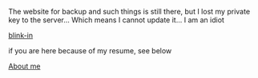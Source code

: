 The website for backup and such things is still there, but I lost my private key to the server... Which means I cannot update it... I am an idiot

[blink-in](https://www.blink-in.com)

if you are here because of my resume, see below

[About me](https://github.com/DAF201/DAF201/blob/main/About/readme.md)
